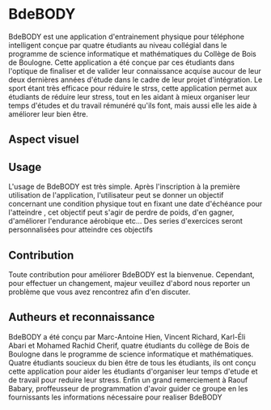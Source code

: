 # BdeBODY
 BdeBODY est une application d'entrainement physique pour téléphone intelligent conçue par quatre étudiants au niveau collégial dans le programme de science informatique et mathématiques du Collège de Bois de Boulogne. Cette application a été conçue par ces étudiants dans l'optique de finaliser et de valider leur connaissance acquise aucour de leur deux dernières années d'étude dans le cadre de leur projet d'intégration. Le sport étant très efficace pour réduire le strss, cette application permet aux étudiants de réduire leur stress, tout en les aidant à mieux organiser leur temps d'études et du travail rémunéré qu'ils font, mais aussi elle les aide à améliorer leur bien être.
 ## Aspect visuel
 
 ## Usage
  L'usage de BdeBODY est très simple. Après l'inscription à la première utilisation de l'application, l'utilisateur peut se donner un objectif concernant une condition physique tout en fixant une date d'échéance pour l'atteindre , cet objectif peut s'agir de perdre de poids, d'en gagner, d'améliorer l'endurance aérobique etc... Des series d'exercices seront personnalisées pour atteindre ces objectifs

 ## Contribution
 Toute contribution pour améliorer BdeBODY est la bienvenue. Cependant, pour effectuer un changement, majeur veuillez d'abord nous reporter un problème que vous avez rencontrez afin d'en discuter.

 ## Autheurs et reconnaissance
 BdeBODY a été conçu par Marc-Antoine Hien, Vincent Richard, Karl-Éli Abari et Mohamed Rachid Cherif, quatre étudiants du collège de Bois de Boulogne dans le programme de science informatique et mathématiques. Quatre étudiants soucieux du bien être de tous les étudiants, ils ont conçu cette application pour aider les étudiants d'organiser leur temps d'etude et de travail pour reduire leur stress. Enfin un grand remerciement à Raouf Babary, proffeusseur de programmation d'avoir guider ce groupe en les fournissants les informations nécessaire pour realiser BdeBODY 
